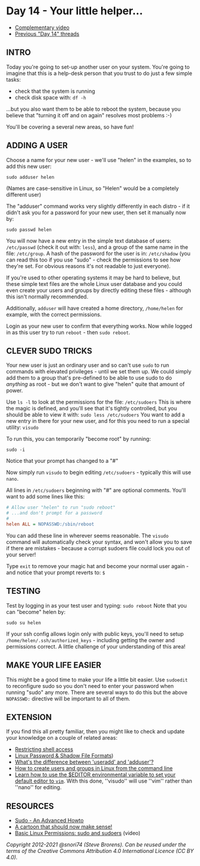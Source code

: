 # Day 14 - Your little helper...

* [Complementary video](https://youtu.be/mBcExazxLU8)
* [Previous "Day 14" threads](https://www.reddit.com/r/linuxupskillchallenge/search/?q=Day%2014&restrict_sr=1)

## INTRO

Today you're going to set-up another user on your system. You're going to imagine that this is a help-desk person that you trust to do just a few simple tasks:

* check that the system is running
* check disk space with: `df -h`

...but you also want them to be able to reboot the system, because you believe that "turning it off and on again" resolves most problems :-)

You'll be covering a several new areas, so have fun!

## ADDING A USER

Choose a name for your new user - we'll use "helen" in the examples, so to add this new user:

`sudo adduser helen`

(Names are case-sensitive in Linux, so "Helen" would be a completely different user)

The "adduser" command works very slightly differently in each distro - if it didn't ask you for a password for your new user, then set it manually now by:

`sudo passwd helen`

You will now have a new entry in the simple text database of users: `/etc/passwd` (check it out with: `less`), and a group of the same name in the file: `/etc/group`. A hash of the password for the user is in: `/etc/shadow` (you can read this too if you use "sudo" - check the permissions to see how they're set. For obvious reasons it's not readable to just everyone).

If you're used to other operating systems it may be hard to believe, but these simple text files are the whole Linux user database and you could even create your users and groups by directly editing these files - although this isn't normally recommended.

Additionally, `adduser` will have created a home directory, `/home/helen` for example, with the correct permissions.

Login as your new user to confirm that everything works. Now while logged in as this user try to run `reboot` - then `sudo reboot`.

## CLEVER SUDO TRICKS

Your new user is just an ordinary user and so can't use `sudo` to run commands with elevated privileges - until we set them up. We could simply add them to a group that's pre-defined to be able to use sudo to do _anything_ as root - but we don't want to give "helen" quite that amount of power.

Use `ls -l` to look at the permissions for the file: `/etc/sudoers`  This is where the magic is defined, and you'll see that it's tightly controlled, but you should be able to view it with: `sudo less /etc/sudoers` You want to add a new entry in there for your new user, and for this you need to run a special utility: `visudo`

To run this, you can temporarily "become root" by running:

`sudo -i`

Notice that your prompt has changed to a "#"

Now simply run  `visudo` to begin editing `/etc/sudoers` - typically this will use `nano`.

All lines in `/etc/sudoers` beginning with "#" are optional comments. You'll want to add some lines like this:

```ini
# Allow user "helen" to run "sudo reboot"
# ...and don't prompt for a password
#
helen ALL = NOPASSWD:/sbin/reboot
```

You can add these line in wherever seems reasonable. The `visudo` command will automatically check your syntax, and won't allow you to save if there are mistakes - because a corrupt sudoers file could lock you out of your server!

Type `exit` to remove your magic hat and become your normal user again - and notice that your prompt reverts to: `$`

## TESTING

Test by logging in as your test user and typing: `sudo reboot`
Note that you can "become" helen by:

`sudo su helen`

If your ssh config allows login only with public keys, you'll need to setup `/home/helen/.ssh/authorized_keys` - including getting the owner and permissions correct. A little challenge of your understanding of this area!

## MAKE YOUR LIFE EASIER

This might be a good time to make your life a little bit easier. Use `sudoedit` to reconfigure sudo so you don't need to enter your password when running "sudo" any more. There are several ways to do this but the above `NOPASSWD:` directive will be important to all of them.

## EXTENSION

If you find this all pretty familiar, then you might like to check and update your knowledge on a couple of related areas:

* [Restricting shell access](http://www.cyberciti.biz/tips/howto-linux-shell-restricting-access.html)
* [Linux Password & Shadow File Formats](https://www.tldp.org/LDP/lame/LAME/linux-admin-made-easy/shadow-file-formats.html))
* [What's the difference between 'useradd' and 'adduser'?](https://serverfault.com/questions/218993/whats-the-difference-between-useradd-and-adduser)
* [How to create users and groups in Linux from the command line](https://www.techrepublic.com/article/how-to-create-users-and-groups-in-linux-from-the-command-line/)
* [Learn how to use the $EDITOR environmental variable to set your default editor to `vim`](https://www.a2hosting.com/kb/developer-corner/linux/setting-the-default-text-editor-in-linux). With this done, ''visudo'' will use ''vim'' rather than ''nano'' for editing.

## RESOURCES

* [Sudo - An Advanced Howto](https://centoshelp.org/security/sudo-an-advanced-howto/)
* [A cartoon that should now make sense!](http://xkcd.com/149/ )
* [Basic Linux Permissions: sudo and sudoers](http://www.youtube.com/watch?v=YSSIm0g00m4)   (video)

*Copyright 2012-2021 @snori74 (Steve Brorens). Can be reused under the terms of the Creative Commons Attribution 4.0 International Licence (CC BY 4.0).*
